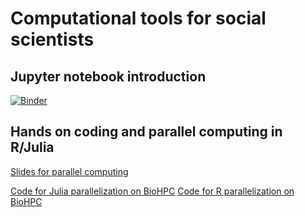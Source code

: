 # Computational tools for social scientists

## Jupyter notebook introduction

[![Binder](https://mybinder.org/badge_logo.svg)](https://mybinder.org/v2/gh/irudik/computational-tools-workshop/master)


## Hands on coding and parallel computing in R/Julia

[Slides for parallel computing](https://rawcdn.githack.com/irudik/computational-tools-workshop/df1c8f040db21cd444612e15c6d1309faa131629/parallelization.html)

[Code for Julia parallelization on BioHPC](https://github.com/irudik/computational-tools-workshop/blob/master/parallelization_server.jl)
[Code for R parallelization on BioHPC](https://github.com/irudik/computational-tools-workshop/blob/master/parallelization_server.R)
